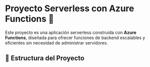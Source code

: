# Proyecto Serverless con Azure Functions 🚀
Este proyecto es una aplicación serverless construida con **Azure Functions**, diseñada para ofrecer funciones de backend escalables y eficientes sin necesidad de administrar servidores.
## 📂 Estructura del Proyecto
